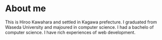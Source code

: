 # About me 
This is Hiroo Kawahara and settled in Kagawa prefecture.
I graduated from Waseda University and majoured in computer science.
I had a bachelo of computer science.
I have rich experiences of web development.